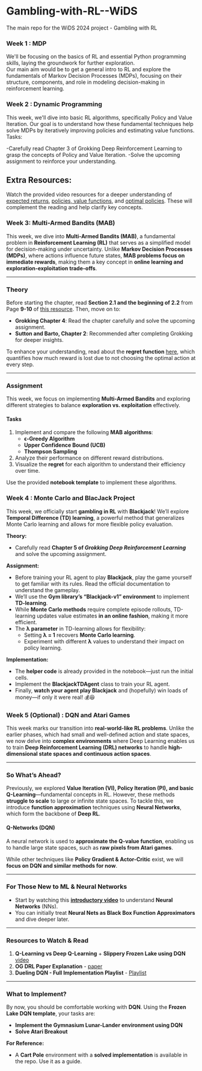 # Gambling-with-RL--WiDS
The main repo for the WiDS 2024 project - Gambling with RL

### Week 1 : MDP 

We'll be focusing on the basics of RL and essential Python programming skills, laying the groundwork for further exploration.  <br/>
Our main aim would be to get a general intro to RL and explore the fundamentals of Markov Decision Processes (MDPs), focusing on their structure, components, and role in modeling decision-making in reinforcement learning.

### Week 2 : Dynamic Programming

This week, we'll dive into basic RL algorithms, specifically Policy and Value Iteration. Our goal is to understand how these fundamental techniques help solve MDPs by iteratively improving policies and estimating value functions.
Tasks:

-Carefully read Chapter 3 of Grokking Deep Reinforcement Learning to grasp the concepts of Policy and Value Iteration.
-Solve the upcoming assignment to reinforce your understanding.

## Extra Resources:
Watch the provided video resources for a deeper understanding of [expected returns](https://www.youtube.com/watch?v=a-SnJtmBtyA&t=47s), [policies, value functions](https://www.youtube.com/watch?v=eMxOGwbdqKY), and [optimal policies](https://www.youtube.com/watch?v=rP4oEpQbDm4&t=309s). These will complement the reading and help clarify key concepts.

### Week 3: Multi-Armed Bandits (MAB)  

This week, we dive into **Multi-Armed Bandits (MAB)**, a fundamental problem in **Reinforcement Learning (RL)** that serves as a simplified model for decision-making under uncertainty. Unlike **Markov Decision Processes (MDPs)**, where actions influence future states, **MAB problems focus on immediate rewards**, making them a key concept in **online learning and exploration-exploitation trade-offs**.  

---

### **Theory**  
Before starting the chapter, read **Section 2.1 and the beginning of 2.2** from Page **9-10** of [this resource](https://www.google.com/url?q=https://iitbacin-my.sharepoint.com/:b:/g/personal/22b0958_iitb_ac_in/EVlWfRNoMqROrnXfGyRIi-EB-HvVnbCaUIVFyU370Ui33Q?e%3DXS5RsU&sa=D&source=docs&ust=1738277581603118&usg=AOvVaw0-BX6zFluztLP89M9SKL7m). Then, move on to:  
- **Grokking Chapter 4**: Read the chapter carefully and solve the upcoming assignment.  
- **Sutton and Barto, Chapter 2**: Recommended after completing Grokking for deeper insights.  

To enhance your understanding, read about the **regret function** [here](https://ai.stackexchange.com/questions/23773/why-is-regret-so-defined-in-mabs), which quantifies how much reward is lost due to not choosing the optimal action at every step.  

---

### **Assignment**  
This week, we focus on implementing **Multi-Armed Bandits** and exploring different strategies to balance **exploration vs. exploitation** effectively.  

#### **Tasks**  
1. Implement and compare the following **MAB algorithms**:  
   - **ϵ-Greedy Algorithm**  
   - **Upper Confidence Bound (UCB)**  
   - **Thompson Sampling**  
2. Analyze their performance on different reward distributions.  
3. Visualize the **regret** for each algorithm to understand their efficiency over time.  

Use the provided **notebook template** to implement these algorithms.  

### Week 4 : Monte Carlo and BlacJack Project
This week, we officially start **gambling in RL** with **Blackjack**! We’ll explore **Temporal Difference (TD) learning**, a powerful method that generalizes Monte Carlo learning and allows for more flexible policy evaluation.  

**Theory:**  
- Carefully read **Chapter 5 of *Grokking Deep Reinforcement Learning*** and solve the upcoming assignment.  

**Assignment:**  
- Before training your RL agent to play **Blackjack**, play the game yourself to get familiar with its rules. Read the official documentation to understand the gameplay.  
- We’ll use the **Gym library’s “Blackjack-v1” environment** to implement **TD-learning**.  
- While **Monte Carlo methods** require complete episode rollouts, TD-learning updates value estimates **in an online fashion**, making it more efficient.  
- The **λ parameter** in TD-learning allows for flexibility:  
  - Setting **λ = 1** recovers **Monte Carlo learning**.  
  - Experiment with different **λ** values to understand their impact on policy learning.  

**Implementation:**  
- The **helper code** is already provided in the notebook—just run the initial cells.  
- Implement the **BlackjackTDAgent** class to train your RL agent.  
- Finally, **watch your agent play Blackjack** and (hopefully) win loads of money—if only it were real! 💰😆  


### Week 5 (Optional) : DQN and Atari Games
This week marks our transition into **real-world-like RL problems**. Unlike the earlier phases, which had small and well-defined action and state spaces, we now delve into **complex environments** where Deep Learning enables us to train **Deep Reinforcement Learning (DRL) networks** to handle **high-dimensional state spaces and continuous action spaces**.  

---

### **So What’s Ahead?**  
Previously, we explored **Value Iteration (VI), Policy Iteration (PI), and basic Q-Learning**—fundamental concepts in RL. However, these methods **struggle to scale** to large or infinite state spaces. To tackle this, we introduce **function approximation** techniques using **Neural Networks**, which form the backbone of **Deep RL**.  

#### **Q-Networks (DQN)**  
A neural network is used to **approximate the Q-value function**, enabling us to handle large state spaces, such as **raw pixels from Atari games**.  

While other techniques like **Policy Gradient & Actor-Critic** exist, we will **focus on DQN and similar methods for now**.  

---

### **For Those New to ML & Neural Networks**  
- Start by watching this [**introductory video**](https://www.youtube.com/watch?v=SgC6AZss478) to understand **Neural Networks** (NNs).  
- You can initially treat **Neural Nets as Black Box Function Approximators** and dive deeper later.  

---

### **Resources to Watch & Read**  
1. **Q-Learning vs Deep Q-Learning** + **Slippery Frozen Lake using DQN** [video](https://www.youtube.com/watch?v=SgC6AZss478)
2. **OG DRL Paper Explanation** - [paper](https://www.youtube.com/watch?v=nOBm4aYEYR4)  
3. **Dueling DQN - Full Implementation Playlist** - [Playlist](https://www.youtube.com/watch?v=2nonlRp3vT0&list=PLOkmXPXHDP22Lh0AAmRi7N5RlJzK68mpy)  

---

### **What to Implement?**  
By now, you should be comfortable working with **DQN**. Using the **Frozen Lake DQN template**, your tasks are:  
- **Implement the Gymnasium Lunar-Lander environment using DQN**  
- **Solve Atari Breakout**  

**For Reference:**  
- A **Cart Pole** environment with a **solved implementation** is available in the repo. Use it as a guide.  

